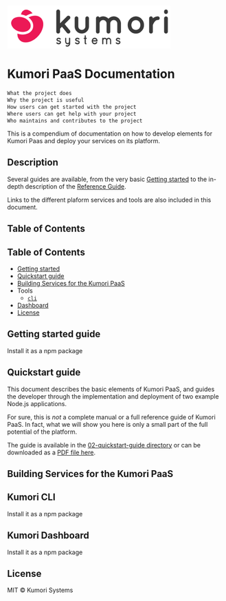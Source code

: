 ![Kumori Logo](assets/_kumori_logo_with_name_mini.png?raw=true)

# Kumori PaaS Documentation


    What the project does
    Why the project is useful
    How users can get started with the project
    Where users can get help with your project
    Who maintains and contributes to the project



This is a compendium of documentation on how to develop elements for Kumori Paas
and deploy your services on its platform.

## Description

Several guides are available, from the very basic [Getting started]() to the
in-depth description of the [Reference Guide]().

Links to the different plaform services and tools are also included in this
document.


## Table of Contents

## Table of Contents

* [Getting started](#getting-started-guide)
* [Quickstart guide](#quickstart-guide)
* [Building Services for the Kumori PaaS](#building-services-for-the-kumori-paas)
* Tools
  * [`cli`](#kumori-cli)
* [Dashboard](#kumori-dashboard)
* [License](#license)

## Getting started guide

Install it as a npm package

## Quickstart guide

This document describes the basic elements of Kumori PaaS, and guides the
developer through the implementation and deployment of two example Node.js
applications.

For sure, this is *not* a complete manual or a full reference guide of Kumori
PaaS. In fact, what we will show you here is only a small part of the full
potential of the platform.

The guide is available in the [02-quickstart-guide directory](02-quickstart-guide/README.adoc)
or can be downloaded as a [PDF file here](02-quickstart-guide/README.pdf).


## Building Services for the Kumori PaaS



## Kumori CLI

Install it as a npm package

## Kumori Dashboard

Install it as a npm package


## License

MIT © Kumori Systems

